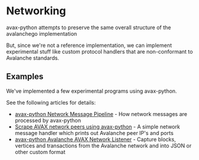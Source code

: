 # Networking

avax-python attempts to preserve the same overall structure of the avalanchego implementation

But, since we're not a reference implementation, we can implement experimental stuff like custom protocol handlers that are non-conformant to Avalanche standards.

## Examples

We've implemented a few experimental programs using avax-python. 

See the following articles for details:

* [avax-python Network Message Pipeline](https://crypto.bi/avax-python-messages/) - How network messages are processed by avax-python
* [Scrape AVAX network peers using avax-python](https://crypto.bi/list-avax-peers/) - A simple network message handler which prints out Avalanche peer IP's and ports
* [avax-python Avalanche AVAX Network Listener](https://crypto.bi/avalanche-network-listener/) - Capture blocks, vertices and transactions from the Avalanche network and into JSON or other custom format